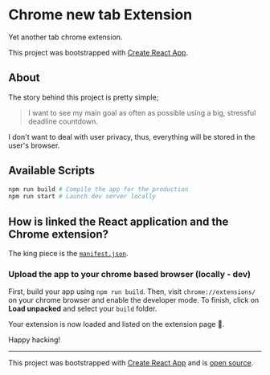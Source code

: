 # Chrome new tab Extension

Yet another tab chrome extension.

This project was bootstrapped with [Create React App](https://github.com/facebook/create-react-app).

## About

The story behind this project is pretty simple;

> I want to see my main goal as often as possible using a big, stressful deadline countdown.

I don't want to deal with user privacy, thus, everything will be stored in the user's browser.

## Available Scripts

```sh
npm run build # Compile the app for the production
npm run start # Launch dev server locally
```

## How is linked the React application and the Chrome extension?

The king piece is the [`manifest.json`](./public/manifest.json).

### Upload the app to your chrome based browser (locally - dev)

First, build your app using `npm run build`.
Then, visit `chrome://extensions/` on your chrome browser and enable the developer mode.
To finish, click on **Load unpacked** and select your `build` folder.

Your extension is now loaded and listed on the extension page 🎉.

Happy hacking!

---

This project was bootstrapped with [Create React App](https://github.com/facebook/create-react-app) and is [open source](./LICENSE).